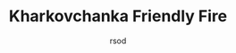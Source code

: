 ---
media: "images/rounds/war/kharkovchanka_friendly_fire.png"
media_type: image
type: art
title: Kharkovchanka Friendly Fire
author: [rsod]
desc: Soviet Marine Red Jamiroquai, moments before being struck by a 30mm AP cannon shell.
---